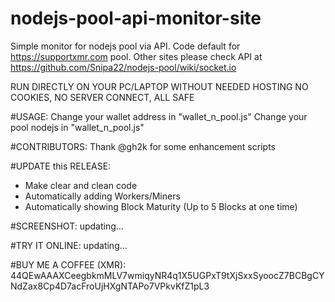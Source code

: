 # nodejs-pool-api-monitor-site
Simple monitor for nodejs pool via API. Code default for https://supportxmr.com pool. Other sites please check API at https://github.com/Snipa22/nodejs-pool/wiki/socket.io

RUN DIRECTLY ON YOUR PC/LAPTOP WITHOUT NEEDED HOSTING
NO COOKIES, NO SERVER CONNECT, ALL SAFE

#USAGE:
Change your wallet address in "wallet_n_pool.js"
Change your pool nodejs in "wallet_n_pool.js"

#CONTRIBUTORS:
Thank @gh2k for some enhancement scripts

#UPDATE this RELEASE:
- Make clear and clean code
- Automatically adding Workers/Miners
- Automatically showing Block Maturity (Up to 5 Blocks at one time)

#SCREENSHOT:
updating...

#TRY IT ONLINE:
updating...


#BUY ME A COFFEE (XMR):
44QEwAAAXCeegbkmMLV7wmiqyNR4q1X5UGPxT9tXjSxxSyoocZ7BCBgCYNdZax8Cp4D7acFroUjHXgNTAPo7VPkvKfZ1pL3
